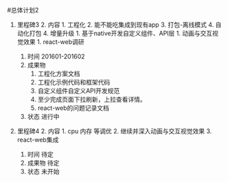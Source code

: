 #总体计划2

1. 里程碑3
	2. 内容
		1. 工程化 
			2. 能不能吃集成到现有app 
			3. 打包-离线模式
			4. 自动化打包
			4. 增量升级
		1. 基于native开发自定义组件、API层
		1. 动画与交互视觉效果
		1. react-web调研 
	1. 时间 201601-201602
	1. 成果物
		1. 工程化方案文档
		2. 工程化示例代码和框架代码
		3. 自定义组件自定义API开发规范
		4. 至少完成页面下拉刷新，上拉查看详情。
		5. react-web的问题记录文档
	1. 状态 进行中

	
1. 里程碑4
	2. 内容
		1. cpu 内存 等调优
		2. 继续并深入动画与交互视觉效果
		3. react-web集成
	1. 时间 待定
	1. 成果物 待定
	1. 状态 未开始

